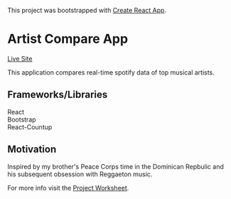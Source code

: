 This project was bootstrapped with [Create React App](https://github.com/facebook/create-react-app).

# Artist Compare App

[Live Site](https://reggaeton-compare.netlify.app/#/)  

This application compares real-time spotify data of top musical artists.  

## Frameworks/Libraries
React  
Bootstrap  
React-Countup

## Motivation

Inspired by my brother's Peace Corps time in the Dominican Repbulic and his subsequent obsession with Reggaeton music.

For more info visit the [Project Worksheet](https://github.com/wt08/Reggaeton_App/blob/master/project-worksheet.md).


